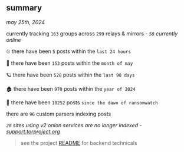 
## summary
_may 25th, 2024_

currently tracking `163` groups across `299` relays & mirrors - _`58` currently online_

⏲ there have been `5` posts within the `last 24 hours`

🦈 there have been `153` posts within the `month of may`

🪐 there have been `528` posts within the `last 90 days`

🏚 there have been `970` posts within the `year of 2024`

🦕 there have been `10252` posts `since the dawn of ransomwatch`

there are `96` custom parsers indexing posts

_`20` sites using v2 onion services are no longer indexed - [support.torproject.org](https://support.torproject.org/onionservices/v2-deprecation/)_

> see the project [README](https://github.com/joshhighet/ransomwatch#ransomwatch--) for backend technicals
